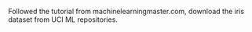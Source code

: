 Followed the tutorial from machinelearningmaster.com, download the iris dataset from UCI ML repositories.
